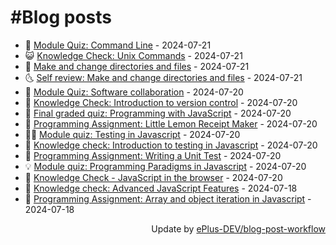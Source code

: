 # #Blog posts
<!-- BLOG-POST-LIST:START -->
- 🧰 [Module Quiz: Command Line](https://eplus.dev/module-quiz-command-line) - 2024-07-21
- 😺 [Knowledge Check: Unix Commands](https://eplus.dev/knowledge-check-unix-commands) - 2024-07-21
- 🗽 [Make and change directories and files](https://eplus.dev/make-and-change-directories-and-files) - 2024-07-21
- 🌜 [Self review: Make and change directories and files](https://eplus.dev/self-review-make-and-change-directories-and-files) - 2024-07-21
- 📝 [Module Quiz: Software collaboration](https://eplus.dev/module-quiz-software-collaboration) - 2024-07-20
- 🚀 [Knowledge Check: Introduction to version control](https://eplus.dev/knowledge-check-introduction-to-version-control) - 2024-07-20
- 💼 [Final graded quiz: Programming with JavaScript](https://eplus.dev/final-graded-quiz-programming-with-javascript) - 2024-07-20
- 🦣 [Programming Assignment: Little Lemon Receipt Maker](https://eplus.dev/programming-assignment-little-lemon-receipt-maker) - 2024-07-20
- 👨‍🏫 [Module quiz: Testing in Javascript](https://eplus.dev/module-quiz-testing-in-javascript) - 2024-07-20
- 🔭 [Knowledge check: Introduction to testing in Javascript](https://eplus.dev/knowledge-check-introduction-to-testing-in-javascript) - 2024-07-20
- 🤡 [Programming Assignment: Writing a Unit Test](https://eplus.dev/programming-assignment-writing-a-unit-test) - 2024-07-20
- 💡 [Module quiz: Programming Paradigms in Javascript](https://eplus.dev/module-quiz-programming-paradigms-in-javascript) - 2024-07-20
- 🦣 [Knowledge Check - JavaScript in the browser](https://eplus.dev/knowledge-check-javascript-in-the-browser) - 2024-07-20
- 💪 [Knowledge check: Advanced JavaScript Features](https://eplus.dev/knowledge-check-advanced-javascript-features) - 2024-07-18
- 🤡 [Programming Assignment: Array and object iteration in Javascript](https://eplus.dev/programming-assignment-array-and-object-iteration-in-javascript) - 2024-07-18<!-- BLOG-POST-LIST:END -->
<div align="right">
  Update by <a target="_blank"
    href="https://github.com/ePlus-DEV/blog-post-workflow">ePlus-DEV/blog-post-workflow</a>
</div>
